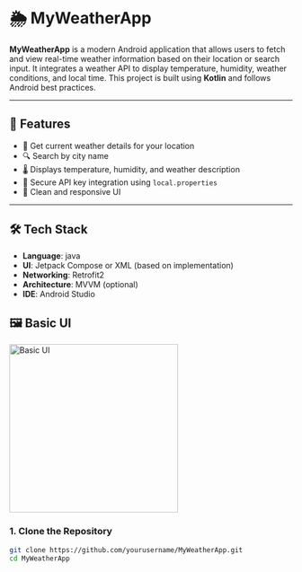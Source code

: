# 🌦️ MyWeatherApp

**MyWeatherApp** is a modern Android application that allows users to fetch and view real-time weather information based on their location or search input. It integrates a weather API to display temperature, humidity, weather conditions, and local time. This project is built using **Kotlin** and follows Android best practices.

---

## 🧩 Features

- 📍 Get current weather details for your location
- 🔍 Search by city name
- 🌡️ Displays temperature, humidity, and weather description
- 🔐 Secure API key integration using `local.properties`
- 📱 Clean and responsive UI

---

## 🛠️ Tech Stack

- **Language**: java
- **UI**: Jetpack Compose or XML (based on implementation)
- **Networking**: Retrofit2
- **Architecture**: MVVM (optional)
- **IDE**: Android Studio

## 🖼️ Basic UI

<img src="https://github.com/user-attachments/assets/0df84887-3933-4501-a848-de3394811fce" alt="Basic UI" width="300"/>



### 1. Clone the Repository

```bash
git clone https://github.com/yourusername/MyWeatherApp.git
cd MyWeatherApp
